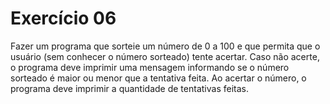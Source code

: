 # Exercício 06

Fazer um programa que sorteie um número de 0 a 100 e que permita que o usuário 
(sem conhecer o número sorteado) tente acertar. Caso não acerte, o programa deve 
imprimir uma mensagem informando se o número sorteado é maior ou menor que a 
tentativa feita. Ao acertar o número, o programa deve imprimir a quantidade de tentativas 
feitas.
